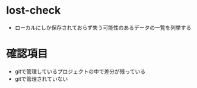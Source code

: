# lost-check
- ローカルにしか保存されておらず失う可能性のあるデータの一覧を列挙する

# 確認項目
- gitで管理しているプロジェクトの中で差分が残っている
- gitで管理されていない

